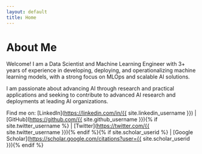 ```yaml
---
layout: default
title: Home
---
```


# About Me

Welcome! I am a Data Scientist and Machine Learning Engineer with 3+ years of experience in developing, deploying, and operationalizing machine learning models, with a strong focus on MLOps and scalable AI solutions. 

I am passionate about advancing AI through research and practical applications and seeking to contribute to advanced AI research and deployments at leading AI organizations.

Find me on:
[LinkedIn](https://linkedin.com/in/{{ site.linkedin_username }}) | [GitHub](https://github.com/{{ site.github_username }}){% if site.twitter_username %} | [Twitter](https://twitter.com/{{ site.twitter_username }}){% endif %}{% if site.scholar_userid %} | [Google Scholar](https://scholar.google.com/citations?user={{ site.scholar_userid }}){% endif %}

